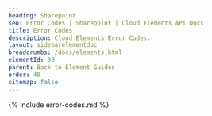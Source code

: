 ```yaml
---
heading: Sharepoint
seo: Error Codes | Sharepoint | Cloud Elements API Docs
title: Error Codes
description: Cloud Elements Error Codes.
layout: sidebarelementdoc
breadcrumbs: /docs/elements.html
elementId: 30
parent: Back to Element Guides
order: 40
sitemap: false
---
```


{% include error-codes.md %}
